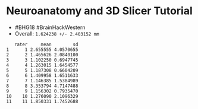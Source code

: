 # Neuroanatomy and 3D Slicer Tutorial

* #BHG18 #BrainHackWestern
* Overall: `1.624238 +/- 2.403152 mm`
```
   rater     mean        sd
1      1 2.655555 4.0570655
2      2 1.465626 2.0840100
3      3 1.102250 0.6947745
4      4 1.263015 1.6454577
5      5 1.187308 0.6604209
6      6 1.409958 1.6511633
7      7 1.146385 1.5384989
8      8 3.353794 4.7147488
9      9 1.156302 0.7935470
10    10 1.276090 2.1096329
11    11 1.850331 1.7452688
```
